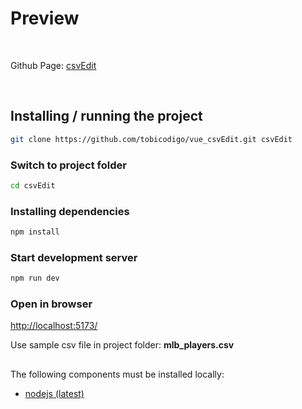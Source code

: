 # Preview
<br />

Github Page: [csvEdit](https://tobicodigo.github.io/)

<br />

## Installing / running the project

```sh
git clone https://github.com/tobicodigo/vue_csvEdit.git csvEdit
```

### Switch to project folder

```sh
cd csvEdit
```
### Installing dependencies

```sh
npm install
```

### Start development server

```sh
npm run dev
```

### Open in browser


[http://localhost:5173/](http://localhost:5173/)

Use sample csv file in project folder: <b>mlb_players.csv</b>

##

The following components must be installed locally:
<br />

- [nodejs (latest)](https://nodejs.org/)

<br />
